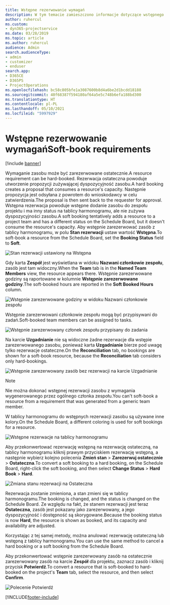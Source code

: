 ```yaml
---
title: Wstępne rezerwowanie wymagań
description: W tym temacie zamieszczono informacje dotyczące wstępnego rezerwowania wymagań.
author: ruhercul
ms.custom:
- dyn365-projectservice
ms.date: 03/28/2019
ms.topic: article
ms.author: ruhercul
audience: Admin
search.audienceType:
- admin
- customizer
- enduser
search.app:
- D365CE
- D365PS
- ProjectOperations
ms.openlocfilehash: bc58c805bfe1a3087600b8d4a6be2d1bcdd18188
ms.sourcegitcommit: 40f68387f594180af64a5e5c748b6efa188bd300
ms.translationtype: HT
ms.contentlocale: pl-PL
ms.lasthandoff: 05/10/2021
ms.locfileid: "5997929"
---
```

# <a name="soft-book-requirements"></a><span data-ttu-id="1ccde-103">Wstępne rezerwowanie wymagań</span><span class="sxs-lookup"><span data-stu-id="1ccde-103">Soft-book requirements</span></span>

[!include [banner](../includes/psa-now-project-operations.md)]

<span data-ttu-id="1ccde-104">Wymaganie zasobu może być zarezerwowane ostatecznie.</span><span class="sxs-lookup"><span data-stu-id="1ccde-104">A resource requirement can be hard-booked.</span></span> <span data-ttu-id="1ccde-105">Rezerwacja ostateczna powoduje utworzenie propozycji zużywającej dyspozycyjność zasobu.</span><span class="sxs-lookup"><span data-stu-id="1ccde-105">A hard booking creates a proposal that consumes a resource's capacity.</span></span> <span data-ttu-id="1ccde-106">Następnie propozycja jest odsyłana z powrotem do wnioskodawcy w celu zatwierdzenia.</span><span class="sxs-lookup"><span data-stu-id="1ccde-106">The proposal is then sent back to the requester for approval.</span></span> <span data-ttu-id="1ccde-107">Wstępna rezerwacja powoduje wstępne dodanie zasobu do zespołu projektu i ma inny status na tablicy harmonogramu, ale nie zużywa dyspozycyjności zasobu.</span><span class="sxs-lookup"><span data-stu-id="1ccde-107">A soft booking tentatively adds a resource to a project team and has a different status on the Schedule Board, but it doesn't consume the resource's capacity.</span></span> <span data-ttu-id="1ccde-108">Aby wstępnie zarezerwować zasób z tablicy harmonogramu, w polu **Stan rezerwacji** ustaw wartość **Wstępna**.</span><span class="sxs-lookup"><span data-stu-id="1ccde-108">To soft-book a resource from the Schedule Board, set the **Booking Status** field to **Soft**.</span></span>

![Stan rezerwacji ustawiony na Wstępna](media/Resource-Management-image77.png)

<span data-ttu-id="1ccde-110">Gdy karta **Zespół** jest wyświetlana w widoku **Nazwani członkowie zespołu**, zasób jest tam widoczny.</span><span class="sxs-lookup"><span data-stu-id="1ccde-110">When the **Team** tab is in the **Named Team Members** view, the resource appears there.</span></span> <span data-ttu-id="1ccde-111">Wstępnie zarezerwowane godziny są raportowane w kolumnie **Wstępnie zarezerwowane godziny**.</span><span class="sxs-lookup"><span data-stu-id="1ccde-111">The soft-booked hours are reported in the **Soft Booked Hours** column.</span></span>

![Wstępnie zarezerwowane godziny w widoku Nazwani członkowie zespołu](media/Resource-Management-image78.png)

<span data-ttu-id="1ccde-113">Wstępnie zarezerwowani członkowie zespołu mogą być przypisywani do zadań.</span><span class="sxs-lookup"><span data-stu-id="1ccde-113">Soft-booked team members can be assigned to tasks.</span></span>

![Wstępnie zarezerwowany członek zespołu przypisany do zadania](media/Resource-Management-image79.png)

<span data-ttu-id="1ccde-115">Na karcie **Uzgadnianie** nie są widoczne żadne rezerwacje dla wstępie zarezerwowanego zasobu, ponieważ karta **Uzgadnianie** bierze pod uwagę tylko rezerwacje ostateczne.</span><span class="sxs-lookup"><span data-stu-id="1ccde-115">On the **Reconciliation** tab, no bookings are shown for a soft-book resource, because the **Reconciliation** tab considers only hard-bookings.</span></span>

![Wstępnie zarezerwowany zasób bez rezerwacji na karcie Uzgadnianie](media/Resource-Management-image80.png)

> [!NOTE]
> <span data-ttu-id="1ccde-117">Nie można dokonać wstępnej rezerwacji zasobu z wymagania wygenerowanego przez ogólnego członka zespołu.</span><span class="sxs-lookup"><span data-stu-id="1ccde-117">You can't soft-book a resource from a requirement that was generated from a generic team member.</span></span>

<span data-ttu-id="1ccde-118">W tablicy harmonogramu do wstępnych rezerwacji zasobu są używane inne kolory.</span><span class="sxs-lookup"><span data-stu-id="1ccde-118">On the Schedule Board, a different coloring is used for soft bookings for a resource.</span></span>

![Wstępne rezerwacje na tablicy harmonogramu](media/Resource-Management-image81.png)

<span data-ttu-id="1ccde-120">Aby przekonwertować rezerwację wstępną na rezerwację ostateczną, na tablicy harmonogramu kliknij prawym przyciskiem rezerwację wstępną, a następnie wybierz kolejno polecenia **Zmień stan** \> **Zarezerwuj ostatecznie** \> **Ostateczna**.</span><span class="sxs-lookup"><span data-stu-id="1ccde-120">To convert a soft booking to a hard booking, on the Schedule Board, right-click the soft booking, and then select **Change Status** \> **Hard Book** \> **Hard**.</span></span>

![Zmiana stanu rezerwacji na Ostateczna](media/Resource-Management-image82.png)

<span data-ttu-id="1ccde-122">Rezerwacja zostanie zmieniona, a stan zmieni się w tablicy harmonogramu.</span><span class="sxs-lookup"><span data-stu-id="1ccde-122">The booking is changed, and the status is changed on the Schedule Board.</span></span> <span data-ttu-id="1ccde-123">Ze względu na fakt, że stanem rezerwacji jest teraz **Ostateczna**, zasób jest pokazany jako zarezerwowany, a jego dyspozycyjność i dostępność są skorygowane.</span><span class="sxs-lookup"><span data-stu-id="1ccde-123">Because the booking status is now **Hard**, the resource is shown as booked, and its capacity and availability are adjusted.</span></span>

<span data-ttu-id="1ccde-124">Korzystając z tej samej metody, można anulować rezerwację ostateczną lub wstępną z tablicy harmonogramu.</span><span class="sxs-lookup"><span data-stu-id="1ccde-124">You can use the same method to cancel a hard booking or a soft booking from the Schedule Board.</span></span>

<span data-ttu-id="1ccde-125">Aby przekonwertować wstępnie zarezerwowany zasób na ostatecznie zarezerwowany zasób na karcie **Zespół** dla projektu, zaznacz zasób i kliknij przycisk **Potwierdź**.</span><span class="sxs-lookup"><span data-stu-id="1ccde-125">To convert a resource that is soft-booked to hard-booked on the project's **Team** tab, select the resource, and then select **Confirm**.</span></span>

![Polecenie Potwierdź](media/Resource-Management-image83.png)


[!INCLUDE[footer-include](../includes/footer-banner.md)]